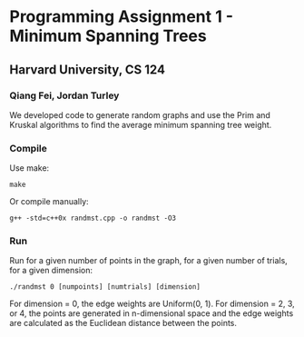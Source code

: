 # Programming Assignment 1 - Minimum Spanning Trees
## Harvard University, CS 124
### Qiang Fei, Jordan Turley

We developed code to generate random graphs and use the Prim and Kruskal algorithms to find the average minimum spanning tree weight.

### Compile

Use make:

    make
    
Or compile manually:

    g++ -std=c++0x randmst.cpp -o randmst -O3

### Run

Run for a given number of points in the graph, for a given number of trials, for a given dimension:

    ./randmst 0 [numpoints] [numtrials] [dimension]

For dimension = 0, the edge weights are Uniform(0, 1). For dimension = 2, 3, or 4, the points are generated in n-dimensional space and the edge weights are calculated as the Euclidean distance between the points.
